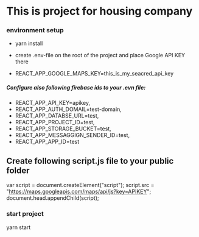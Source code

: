 # This is project for housing company

### environment setup
- yarn install
- create .env-file on the root of the project and place Google API KEY there

- REACT_APP_GOOGLE_MAPS_KEY=this_is_my_seacred_api_key

##### Configure also following firebase ids to your .evn file:
- REACT_APP_API_KEY=apikey,
- REACT_APP_AUTH_DOMAIL=test-domain,
- REACT_APP_DATABSE_URL=test,
- REACT_APP_PROJECT_ID=test,
- REACT_APP_STORAGE_BUCKET=test,
- REACT_APP_MESSAGGIGN_SENDER_ID=test,
- REACT_APP_APP_ID=test

## Create following script.js file to your public folder

var script = document.createElement("script");
script.src = "https://maps.googleapis.com/maps/api/js?key=APIKEY";
document.head.appendChild(script);

### start project
yarn start
